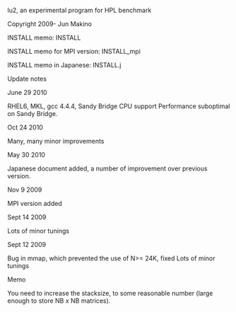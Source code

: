 lu2, an experimental program for HPL benchmark

Copyright 2009- Jun Makino

INSTALL memo: INSTALL

INSTALL memo for MPI version: INSTALL_mpi

INSTALL memo in Japanese: INSTALL.j


Update notes

June 29  2010

 RHEL6, MKL, gcc 4.4.4, Sandy Bridge CPU support
 Performance suboptimal on Sandy Bridge.

Oct 24  2010

 Many, many minor improvements

May 30  2010

  Japanese document added, a number of improvement over
  previous version.

Nov 9  2009

  MPI version added 

Sept 14 2009

   Lots of minor tunings

Sept 12 2009

  Bug in mmap, which prevented the use of N>= 24K, fixed
  Lots of minor tunings

Memo

You need to increase the stacksize, to some reasonable number
    (large enough to store NB x NB matrices).
